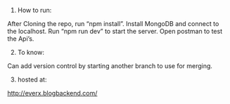 1. How to run:

 After Cloning the repo, run “npm install”.
 Install MongoDB and connect to the localhost.
 Run “npm run dev” to start the server.
 Open postman to test the Api’s.

2. To know:

Can add version control by starting another branch to use for merging.

3. hosted at:

http://everx.blogbackend.com/


